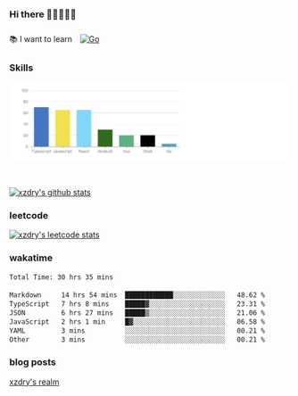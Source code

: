 ### Hi there 👋👋👋👋👋

 :books: I want to learn <a href="https://go.dev/" target="_blank"><img style="margin: 10px" src="https://profilinator.rishav.dev/skills-assets/go-original.svg" alt="Go" height="50" /></a>  

### Skills
![](img/2022-09-05-22-04-20.png)

<br />

[![xzdry's github stats](https://github-readme-stats.vercel.app/api?username=xzdry&count_private=true&show_icons=true&theme=vue)](https://github.com/xzdry)

### leetcode
[![xzdry's leetcode stats](https://leetcard.jacoblin.cool/xzdry-2?theme=light&font=Anek%20Kannada&site=cn)](https://leetcode.cn/u/xzdry-2/)

### wakatime
<!--START_SECTION:waka-->

```text
Total Time: 30 hrs 35 mins

Markdown     14 hrs 54 mins  ████████████░░░░░░░░░░░░░   48.62 %
TypeScript   7 hrs 8 mins    █████▓░░░░░░░░░░░░░░░░░░░   23.31 %
JSON         6 hrs 27 mins   █████▒░░░░░░░░░░░░░░░░░░░   21.06 %
JavaScript   2 hrs 1 min     █▓░░░░░░░░░░░░░░░░░░░░░░░   06.58 %
YAML         3 mins          ░░░░░░░░░░░░░░░░░░░░░░░░░   00.21 %
Other        3 mins          ░░░░░░░░░░░░░░░░░░░░░░░░░   00.21 %
```

<!--END_SECTION:waka-->

### blog posts
[xzdry's realm](https://www.justdry.net/)
